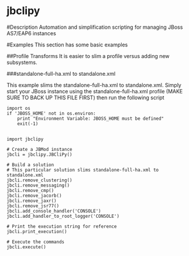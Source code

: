 jbclipy
=======

#Description
Automation and simplification scripting for managing JBoss AS7/EAP6 instances

#Examples
This section has some basic examples

##Profile Transforms
It is easier to slim a profile versus adding new subsystems.

###standalone-full-ha.xml to standalone.xml

This example slims the standalone-full-ha.xml to standalone.xml. Simply start your JBoss instance using the standalone-full-ha.xml profile (MAKE SURE TO BACK UP THIS FILE FIRST) then run the following script

    import os
    if 'JBOSS_HOME' not in os.environ:
	    print "Environment Variable: JBOSS_HOME must be defined"
        exit(-1)


    import jbclipy

    # Create a JBMod instance
    jbcli = jbclipy.JBCliPy()

    # Build a solution
    # This particular solution slims standalone-full-ha.xml to standalone.xml
    jbcli.remove_clustering()
    jbcli.remove_messaging()
    jbcli.remove_cmp()
    jbcli.remove_jacorb()
    jbcli.remove_jaxr()
    jbcli.remove_jsr77()
    jbcli.add_console_handler('CONSOLE')
    jbcli.add_handler_to_root_logger('CONSOLE')

    # Print the execution string for reference
    jbcli.print_execution()

    # Execute the commands
    jbcli.execute()
